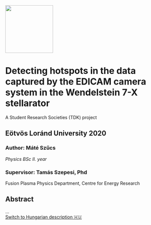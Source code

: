 <img src="https://github.com/szmate00/hotspot_detection/blob/master/figures/logok.png" height="150" />


# Detecting hotspots in the data captured by the EDICAM camera system in the Wendelstein 7-X stellarator
A Student Research Societies (TDK) project

## Eötvös Loránd University 2020
### Author: Máté Szűcs<br>
*Physics BSc II. year*

### Supervisor: Tamás Szepesi, Phd<br>

Fusion Plasma Physics Department, Centre for Energy Research


## Abstract


...<br>
[Switch to Hungarian description :hungary:](https://github.com/szmate00/hotspot_detection/blob/master/README_HU.md)
